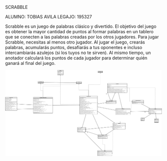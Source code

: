 SCRABBLE

ALUMNO: TOBIAS AVILA
LEGAJO: 195327

Scrabble es un juego de palabras clásico y divertido.  El objetivo del juego es obtener la mayor cantidad de puntos al formar palabras en un tablero que se conecten a las palabras creadas por los otros jugadores.
Para jugar Scrabble, necesitas al menos otro jugador. Al jugar el juego, crearás palabras, acumularás puntos, desafiarás a tus oponentes e incluso intercambiarás azulejos (si los tuyos no te sirven).
Al mismo tiempo, un anotador calculará los puntos de cada jugador para determinar quién ganará al final del juego.

![UML_DIAGRAMA](POOUML.PNG)
